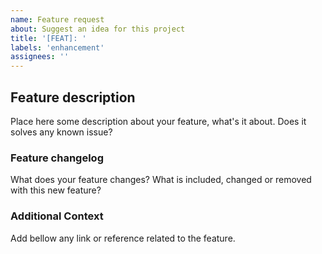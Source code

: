 ```yaml
---
name: Feature request
about: Suggest an idea for this project
title: '[FEAT]: '
labels: 'enhancement'
assignees: ''
---
```


## Feature description

Place here some description about your feature, what's it about. Does it solves any known issue?

### Feature changelog

What does your feature changes? What is included, changed or removed with this new feature?

### Additional Context

Add bellow any link or reference related to the feature.
